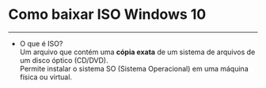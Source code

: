 # Como baixar ISO Windows 10
---
- O que é ISO?
  <br>
  Um arquivo que contém uma **cópia exata** de um sistema de arquivos de um disco óptico (CD/DVD).
  <br>
  Permite instalar o sistema SO (Sistema Operacional) em uma máquina física ou virtual.
